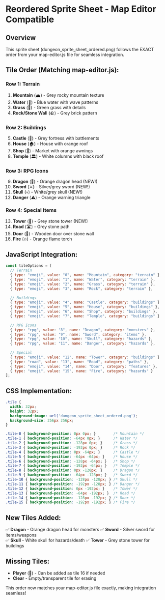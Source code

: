 # Reordered Sprite Sheet - Map Editor Compatible

## Overview
This sprite sheet (dungeon_sprite_sheet_ordered.png) follows the EXACT order from your map-editor.js file for seamless integration.

## Tile Order (Matching map-editor.js):

### **Row 1: Terrain**
1. **Mountain** (🏔️) - Grey rocky mountain texture
2. **Water** (🌊) - Blue water with wave patterns  
3. **Grass** (🌿) - Green grass with details
4. **Rock/Stone Wall** (🪨) - Grey brick pattern

### **Row 2: Buildings**
5. **Castle** (🏰) - Grey fortress with battlements
6. **House** (🏠) - House with orange roof
7. **Shop** (🏪) - Market with orange awnings
8. **Temple** (🏛️) - White columns with black roof

### **Row 3: RPG Icons**
9. **Dragon** (🐉) - Orange dragon head (NEW!)
10. **Sword** (⚔️) - Silver/grey sword (NEW!)
11. **Skull** (💀) - White/grey skull (NEW!)
12. **Danger** (⚠️) - Orange warning triangle

### **Row 4: Special Items**
13. **Tower** (🗼) - Grey stone tower (NEW!)
14. **Road** (🛣️) - Grey stone path
15. **Door** (🚪) - Wooden door over stone wall
16. **Fire** (🔥) - Orange flame torch

## JavaScript Integration:

```javascript
const tileOptions = [
  // Terrain
  { type: "emoji", value: "0", name: "Mountain", category: "terrain" },
  { type: "emoji", value: "1", name: "Water", category: "terrain" },
  { type: "emoji", value: "2", name: "Grass", category: "terrain" },
  { type: "emoji", value: "3", name: "Rock", category: "terrain" },
  
  // Buildings
  { type: "emoji", value: "4", name: "Castle", category: "buildings" },
  { type: "emoji", value: "5", name: "House", category: "buildings" },
  { type: "emoji", value: "6", name: "Shop", category: "buildings" },
  { type: "emoji", value: "7", name: "Temple", category: "buildings" },
  
  // RPG Icons
  { type: "rpg", value: "8", name: "Dragon", category: "monsters" },
  { type: "rpg", value: "9", name: "Sword", category: "items" },
  { type: "rpg", value: "10", name: "Skull", category: "hazards" },
  { type: "rpg", value: "11", name: "Danger", category: "hazards" },
  
  // Special
  { type: "emoji", value: "12", name: "Tower", category: "buildings" },
  { type: "road", value: "13", name: "Road", category: "paths" },
  { type: "emoji", value: "14", name: "Door", category: "features" },
  { type: "emoji", value: "15", name: "Fire", category: "hazards" }
];
```

## CSS Implementation:
```css
.tile {
  width: 32px;
  height: 32px;
  background-image: url('dungeon_sprite_sheet_ordered.png');
  background-size: 256px 256px;
}

.tile-0 { background-position: 0px 0px; }        /* Mountain */
.tile-1 { background-position: -64px 0px; }      /* Water */
.tile-2 { background-position: -128px 0px; }     /* Grass */
.tile-3 { background-position: -192px 0px; }     /* Rock */
.tile-4 { background-position: 0px -64px; }      /* Castle */
.tile-5 { background-position: -64px -64px; }    /* House */
.tile-6 { background-position: -128px -64px; }   /* Shop */
.tile-7 { background-position: -192px -64px; }   /* Temple */
.tile-8 { background-position: 0px -128px; }     /* Dragon */
.tile-9 { background-position: -64px -128px; }   /* Sword */
.tile-10 { background-position: -128px -128px; } /* Skull */
.tile-11 { background-position: -192px -128px; } /* Danger */
.tile-12 { background-position: 0px -192px; }    /* Tower */
.tile-13 { background-position: -64px -192px; }  /* Road */
.tile-14 { background-position: -128px -192px; } /* Door */
.tile-15 { background-position: -192px -192px; } /* Fire */
```

## New Tiles Added:
✅ **Dragon** - Orange dragon head for monsters
✅ **Sword** - Silver sword for items/weapons  
✅ **Skull** - White skull for hazards/death
✅ **Tower** - Grey stone tower for buildings

## Missing Tiles:
- **Player** (👤) - Can be added as tile 16 if needed
- **Clear** - Empty/transparent tile for erasing

This order now matches your map-editor.js file exactly, making integration seamless!

